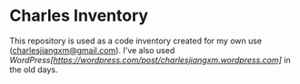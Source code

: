 # Charles Inventory
This repository is used as a code inventory created for my own use (charlesjiangxm@gmail.com). I've also used _WordPress[https://wordpress.com/post/charlesjiangxm.wordpress.com]_ in the old days.
